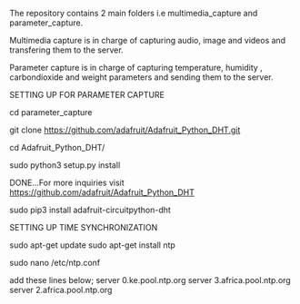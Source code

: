 The repository contains 2 main folders i.e multimedia_capture and parameter_capture.

Multimedia capture is in charge of capturing audio, image and videos and transfering 
them to the server.

Parameter capture is in charge of capturing temperature, humidity , carbondioxide and 
weight parameters and sending them to the server.

SETTING UP FOR PARAMETER CAPTURE

cd parameter_capture

git clone https://github.com/adafruit/Adafruit_Python_DHT.git

cd Adafruit_Python_DHT/

sudo python3 setup.py install

DONE...For more inquiries visit https://github.com/adafruit/Adafruit_Python_DHT



sudo pip3 install adafruit-circuitpython-dht


SETTING UP TIME SYNCHRONIZATION

sudo apt-get update
sudo apt-get install ntp

sudo nano /etc/ntp.conf

add these lines below;
server 0.ke.pool.ntp.org
server 3.africa.pool.ntp.org
server 2.africa.pool.ntp.org


